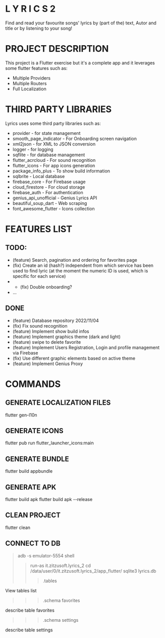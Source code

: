 # L Y R I C S   2
Find and read your favourite songs' lyrics by (part of the) text, Autor and title or by listening to your song!

# PROJECT DESCRIPTION
This project is a Flutter exercise but it's a complete app and it leverages some flutter features such as:
* Multiple Providers
* Multiple Routers
* Full Localization

# THIRD PARTY LIBRARIES
Lyrics uses some third party libraries such as:
* provider - for state management
* smooth_page_indicator - For Onboarding screen navigation
* xml2json - for XML to JSON conversion
* logger - for logging
* sqflite - for database management
* flutter_acrcloud - For sound recognition
* flutter_icons - For app icons generation
* package_info_plus - To show build information
* sqlbrite - Local database
* firebase_core - For Firebase usage
* cloud_firestore - For cloud storage
* firebase_auth - For authentication
* genius_api_unofficial - Genius Lyrics API
* beautiful_soup_dart - Web scraping
* font_awesome_flutter - Icons collection

# FEATURES LIST
## TODO:
* (feature) Search, pagination and ordering for favorites page
* (fix) Create an id (hash?) independent from which service has been used 
        to find lyric (at the moment the numeric ID is used, which is 
        specific for each service)
* * (fix) Double onboarding?
* ...

## DONE
* (feature) Database repository 2022/11/04
* (fix) Fix sound recognition
* (feature) Implement show build infos
* (feature) Implement graphics theme (dark and light)
* (feature) swipe to delete favorite
* (feature) Implement Users Registration, Login and profile management via Firebase
* (fix) Use different graphic elements based on active theme
* (feature) Implement Genius Proxy

# COMMANDS
## GENERATE LOCALIZATION FILES
flutter gen-l10n

## GENERATE ICONS
flutter pub run flutter_launcher_icons:main

## GENERATE BUNDLE
flutter build appbundle

## GENERATE APK
flutter build apk
flutter build apk --release

## CLEAN PROJECT
flutter clean

## CONNECT TO DB
> adb -s emulator-5554 shell
> > run-as it.zitzusoft.lyrics_2
> > cd /data/user/0/it.zitzusoft.lyrics_2/app_flutter/
> > sqlite3 lyrics.db
> > > .tables

View tables list
> > > .schema favorites

describe table favorites
> > > .schema settings

describe table settings
